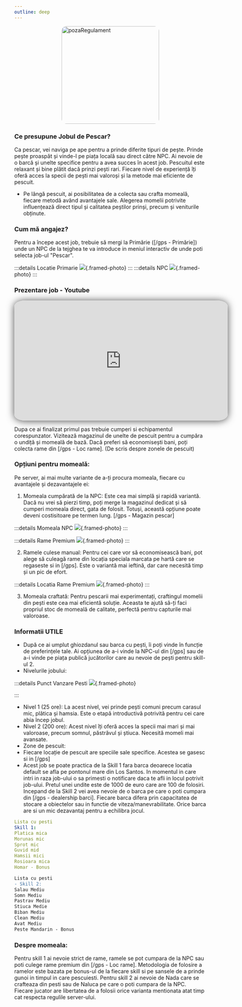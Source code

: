 ```yaml
---
outline: deep
---
```


<img src="../public/elitegamers.png" alt="pozaRegulament" width="256" height="256" style="display: block; margin: 0px auto; border-radius: 1%; border-radius: 5%;">


### Ce presupune Jobul de Pescar?

Ca pescar, vei naviga pe ape pentru a prinde diferite tipuri de pește. Prinde pește proaspăt și vinde-l pe piața locală sau direct către NPC. 
Ai nevoie de o barcă și unelte specifice pentru a avea succes în acest job. Pescuitul este relaxant și bine plătit dacă prinzi pești rari. Fiecare nivel de experiență îți oferă acces la specii de pești mai valoroși și la metode mai eficiente de pescuit.
- Pe lângă pescuit, ai posibilitatea de a colecta sau crafta momeală, fiecare metodă având avantajele sale. Alegerea momelii potrivite influențează direct tipul și calitatea peștilor prinși, precum și veniturile obținute.

### Cum mă angajez?

Pentru a începe acest job, trebuie să mergi la Primărie ([/gps - Primărie]) unde un NPC de la tejghea te va introduce in meniul interactiv de unde poti selecta job-ul "Pescar".

:::details Locatie Primarie
![](../public/joburi/gps.png){.framed-photo}
:::
:::details NPC
![](../public/joburi/primarie.png){.framed-photo}
:::

### Prezentare job - Youtube

<iframe 
  width="560" 
  height="315" 
  src="https://www.youtube.com/embed/qPIeIlkk10Y"
  title="YouTube video player" 
  frameborder="0" 
  allow="accelerometer; autoplay; clipboard-write; encrypted-media; gyroscope; picture-in-picture" 
  allowfullscreen
  style="display: block; margin: 0px auto; border-radius: 5%; box-shadow: 0 1px 20px rgba(0, 0, 0, 0.7);">
</iframe>


Dupa ce ai finalizat primul pas trebuie cumperi si echipamentul corespunzator. Vizitează magazinul de unelte de pescuit pentru a cumpăra o undiță și momeală de bază. Dacă preferi să economisești bani, poți colecta rame din [/gps - Loc rame].
(De scris despre zonele de pescuit)

### Opțiuni pentru momeală:
Pe server, ai mai multe variante de a-ți procura momeala, fiecare cu avantajele și dezavantajele ei:

1. Momeala cumpărată de la NPC:
Este cea mai simplă și rapidă variantă. Dacă nu vrei să pierzi timp, poți merge la magazinul dedicat și să cumperi momeala direct, gata de folosit. Totuși, această opțiune poate deveni costisitoare pe termen lung. [/gps - Magazin pescar]

:::details Momeala NPC
![](../public/joburi/momealanpc.png){.framed-photo}
:::

:::details Rame Premium
![](../public/joburi/ramepremium.png){.framed-photo}
:::

2. Ramele culese manual:
Pentru cei care vor să economisească bani, pot alege să culeagă rame din locația speciala marcata pe hartă care se regaseste si in [/gps]. Este o variantă mai ieftină, dar care necesită timp și un pic de efort.

:::details Locatia Rame Premium
![](../public/joburi/locatieramepremium.png){.framed-photo}
:::

3. Momeala craftată:
Pentru pescarii mai experimentați, craftingul momelii din pești este cea mai eficientă soluție. Aceasta te ajută să-ți faci propriul stoc de momeală de calitate, perfectă pentru capturile mai valoroase.

### Informatii UTILE
- După ce ai umplut ghiozdanul sau barca cu pești, îi poți vinde în funcție de preferințele tale. Ai opțiunea de a-i vinde la NPC-ul din [/gps] sau de a-i vinde pe piața publică jucătorilor care au nevoie de pești pentru skill-ul 2. 
- Nivelurile jobului:

:::details Punct Vanzare Pesti
![](../public/joburi/vanzarepesti.png){.framed-photo}

:::
- Nivel 1 (25 ore): La acest nivel, vei prinde pești comuni precum carasul mic, plătica și hamsia. Este o etapă introductivă potrivită pentru cei care abia încep jobul.
- Nivel 2 (200 ore): Acest nivel îți oferă acces la specii mai mari și mai valoroase, precum somnul, păstrăvul și știuca. Necesită momeli mai avansate. 
- Zone de pescuit:
- Fiecare locație de pescuit are speciile sale specifice. Acestea se gasesc si in [/gps]
- Acest job se poate practica de la Skill 1 fara barca deoarece locatia default se afla pe pontonul mare din Los Santos. In momentul in care intri in raza job-ului o sa primesti o notificare daca te afli in locul potrivit job-ului.
Pretul unei undite este de 1000 de euro care are 100 de folosiri.
Incepand de la Skill 2 vei avea nevoie de o barca pe care o poti cumpara din [/gps - dealership barci]. Fiecare barca difera prin capacitatea de stocare a obiectelor sau in functie de viteza/manevrabilitate. Orice barca are si un mic dezavantaj pentru a echilibra jocul.

```yaml
Lista cu pesti
Skill 1:
Platica mica
Morunas mic
Sprot mic
Guvid mid
Hamsii mici
Rosioara mica
Homar - Bonus
```
```diff
Lista cu pesti
- Skill 2:
Salau Mediu
Somn Mediu
Pastrav Mediu
Stiuca Medie
Biban Mediu
Clean Mediu
Avat Mediu
Peste Mandarin - Bonus
```

### Despre momeala:
Pentru skill 1 ai nevoie strict de rame, ramele se pot cumpara de la NPC sau poti culege rame premium din [/gps - Loc rame]. Metodologia de folosire a ramelor este bazata pe bonus-ul de la fiecare skill si pe sansele de a prinde gunoi in timpul in care pescuiesti.
Pentru skill 2 ai nevoie de Nada care se crafteaza din pesti sau de Naluca pe care o poti cumpara de la NPC. Fiecare jucator are libertatea de a folosii orice varianta mentionata atat timp cat respecta regulile server-ului.
